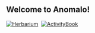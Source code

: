 <h2>Welcome to Anomalo!</h2>
<a href="https://bit.ly/anomaloherbarium" target="_blank" rel="noopener noreferrer"><img src="https://github.com/matejmeglic/anomalo/blob/tjasa/src/img/EN_Herbarium_350px.jpg?raw=true" alt="Herbarium"/></a>&nbsp;
<a href="https://bit.ly/anomaloactivitybook" target="_blank" rel="noopener noreferrer"><img src="https://github.com/matejmeglic/anomalo/blob/tjasa/src/img/SAHActivityBook_350px.jpg?raw=true" alt="ActivityBook"/></a>
